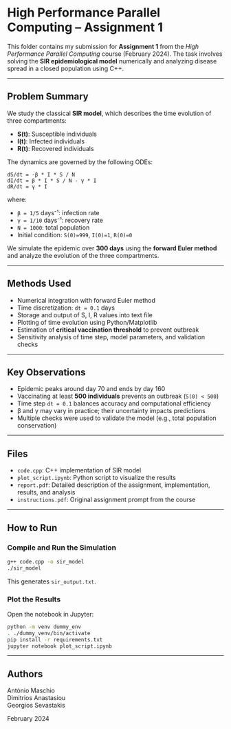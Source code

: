 # High Performance Parallel Computing – Assignment 1

This folder contains my submission for **Assignment 1** from the *High Performance Parallel Computing* course (February 2024). The task involves solving the **SIR epidemiological model** numerically and analyzing disease spread in a closed population using C++.

---

## Problem Summary

We study the classical **SIR model**, which describes the time evolution of three compartments:
- **S(t)**: Susceptible individuals
- **I(t)**: Infected individuals
- **R(t)**: Recovered individuals

The dynamics are governed by the following ODEs:

```
dS/dt = -β * I * S / N  
dI/dt = β * I * S / N - γ * I  
dR/dt = γ * I
```

where:
- `β = 1/5` days⁻¹: infection rate
- `γ = 1/10` days⁻¹: recovery rate
- `N = 1000`: total population  
- Initial condition: `S(0)=999`, `I(0)=1`, `R(0)=0`

We simulate the epidemic over **300 days** using the **forward Euler method** and analyze the evolution of the three compartments.

---

## Methods Used

- Numerical integration with forward Euler method
- Time discretization: `dt = 0.1` days
- Storage and output of S, I, R values into text file
- Plotting of time evolution using Python/Matplotlib
- Estimation of **critical vaccination threshold** to prevent outbreak
- Sensitivity analysis of time step, model parameters, and validation checks

---

## Key Observations

- Epidemic peaks around day 70 and ends by day 160
- Vaccinating at least **500 individuals** prevents an outbreak (`S(0) < 500`)
- Time step `dt = 0.1` balances accuracy and computational efficiency
- β and γ may vary in practice; their uncertainty impacts predictions
- Multiple checks were used to validate the model (e.g., total population conservation)

---

## Files

- `code.cpp`: C++ implementation of SIR model
- `plot_script.ipynb`: Python script to visualize the results
- `report.pdf`: Detailed description of the assignment, implementation, results, and analysis
- `instructions.pdf`: Original assignment prompt from the course

---

## How to Run

### Compile and Run the Simulation

```bash
g++ code.cpp -o sir_model
./sir_model 
```

This generates `sir_output.txt`.

### Plot the Results

Open the notebook in Jupyter:

```bash
python -m venv dummy_env
. ./dummy_venv/bin/activate
pip install -r requirements.txt
jupyter notebook plot_script.ipynb
```

---

## Authors

António Maschio  
Dimitrios Anastasiou  
Georgios Sevastakis

February 2024
